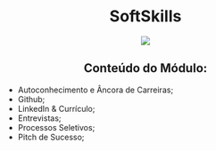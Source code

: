 <h1 align="center">SoftSkills</h1>
<p align="center">
  <img src="https://img.shields.io/static/v1?label=Status&message=FINALIZADO&color=blue&style=for-the-badge"/>
</p>
<h2 align="center">Conteúdo do Módulo:</h2>
<ul>
  <li>Autoconhecimento e Âncora de Carreiras;</li>
  <li>Github;</li>
  <li>LinkedIn & Currículo;</li>
  <li>Entrevistas;</li>
  <li>Processos Seletivos;</li>
  <li>Pitch de Sucesso;</li>
</li>
</ul>
